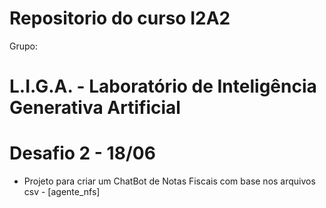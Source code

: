 # Repositorio do curso I2A2

Grupo:
# L.I.G.A. - Laboratório de Inteligência Generativa Artificial

# Desafio 2 - 18/06
  * Projeto para criar um ChatBot de Notas Fiscais com base nos arquivos csv - [agente_nfs]
